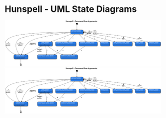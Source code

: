# Hunspell - UML State Diagrams
[![](command-line-arguments-state-diagram.svg)](command-line-arguments-state-diagram.svg)
[![](command-line-arguments-state-diagram.svg?raw=true)](https://raw.githubusercontent.com/hunspell/misc-hunspell/master/uml/state-diagrams/command-line-arguments-state-diagram.svg)
